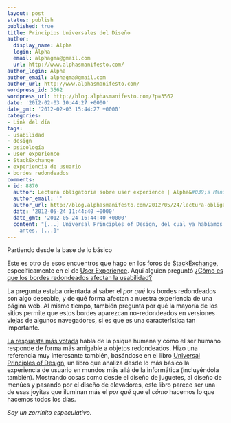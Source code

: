```yaml
---
layout: post
status: publish
published: true
title: Principios Universales del Diseño
author:
  display_name: Alpha
  login: Alpha
  email: alphagma@gmail.com
  url: http://www.alphasmanifesto.com/
author_login: Alpha
author_email: alphagma@gmail.com
author_url: http://www.alphasmanifesto.com/
wordpress_id: 3562
wordpress_url: http://blog.alphasmanifesto.com/?p=3562
date: '2012-02-03 10:44:27 +0000'
date_gmt: '2012-02-03 15:44:27 +0000'
categories:
- Link del día
tags:
- usabilidad
- design
- psicología
- user experience
- StackExchange
- experiencia de usuario
- bordes redondeados
comments:
- id: 8870
  author: Lectura obligatoria sobre user experience | Alpha&#039;s Manifesto
  author_email: ''
  author_url: http://blog.alphasmanifesto.com/2012/05/24/lectura-obligatoria-sobre-user-experience/
  date: '2012-05-24 11:44:40 +0000'
  date_gmt: '2012-05-24 16:44:40 +0000'
  content: "[...] Universal Principles of Design, del cual ya habíamos hablado
    antes. [...]"
---
```


Partiendo desde la base de lo básico


Este es otro de esos encuentros que hago en los foros de <a href="http://stackexchange.com/">StackExchange</a>, específicamente en el de <a href="http://ux.stackexchange.com/">User Experience</a>. Aquí alguien preguntó <a href="http://ux.stackexchange.com/questions/11150/how-do-rounded-corners-affect-usability"> ¿Cómo es que los bordes redondeados afectan la usabilidad?</a>

La pregunta estaba orientada al saber el _por qué_ los bordes redondeados son algo deseable, y de qué forma afectan a nuestra experiencia de una página web. Al mismo tiempo, también pregunta por qué la mayoría de los sitios permite que estos bordes aparezcan no-redondeados en versiones viejas de algunos navegadores, si es que es una característica tan importante.

<a href="http://ux.stackexchange.com/a/11151/8702">La respuesta más votada</a> habla de la psique humana y cómo el ser humano responde de forma más amigable a objetos redondeados. Hizo una referencia muy interesante también, basándose en el libro <a href="http://stuffcreators.com/upod/">Universal Principles of Design</a>, un libro que analiza desde lo más básico la experiencia de usuario en mundos más allá de la informática (incluyéndola también). Mostrando cosas como desde el diseño de juguetes, al diseño de menúes y pasando por el diseño de elevadores, este libro parece ser una de esas joyitas que iluminan más el _por qué_ que el _cómo_ hacemos lo que hacemos todos los días.

_Soy un zorrinito especulativo._
